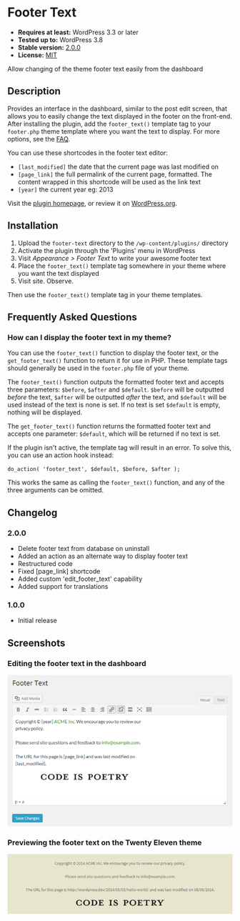 # Footer Text

* __Requires at least:__ WordPress 3.3 or later
* __Tested up to:__ WordPress 3.8
* __Stable version:__ [2.0.0](http://download.wordpress.org/plugin/footer-text.latest-stable.zip)
* __License:__ [MIT](license.txt)

Allow changing of the theme footer text easily from the dashboard

## Description

Provides an interface in the dashboard, similar to the post edit screen, that allows you to easily change the text displayed in the footer on the front-end. After installing the plugin, add the `footer_text()` template tag to your `footer.php` theme template where you want the text to display. For more options, see the [FAQ](#frequently-asked-questions).

You can use these shortcodes in the footer text editor:

* `[last_modified]` the date that the current page was last modified on
* `[page_link]` the full permalink of the current page, formatted. The content wrapped in this shortcode will be used as the link text
* `[year]` the current year eg: 2013

Visit the [plugin homepage](http://bungeshea.com/plugins/footer-text/), or review it on [WordPress.org](https://github.com/bungeshea/footer-text/).

## Installation

1. Upload the `footer-text` directory to the `/wp-content/plugins/` directory
1. Activate the plugin through the 'Plugins' menu in WordPress
1. Visit *Appearance > Footer Text* to write your awesome footer text
1. Place the `footer_text()` template tag somewhere in your theme where you want the text displayed
1. Visit site. Observe.

Then use the `footer_text()` template tag in your theme templates.

## Frequently Asked Questions

### How can I display the footer text in my theme?
You can use the `footer_text()` function to display the footer text, or the `get_footer_text()` function to return it for use in PHP. These template tags should generally be used in the `footer.php` file of your theme.

The `footer_text()` function outputs the formatted footer text and accepts three parameters: `$before`, `$after` and `$default`. `$before` will be outputted *before* the text, `$after` will be outputted *after* the text, and `$default` will be used instead of the text is none is set. If no text is set `$default` is empty, nothing will be displayed.

The `get_footer_text()` function returns the formatted footer text and accepts one parameter: `$default`, which will be returned if no text is set.

If the plugin isn't active, the template tag will result in an error. To solve this, you can use an action hook instead:

	do_action( 'footer_text', $default, $before, $after );

This works the same as calling the `footer_text()` function, and any of the three arguments can be omitted.

## Changelog


### 2.0.0
* Delete footer text from database on uninstall
* Added an action as an alternate way to display footer text
* Restructured code
* Fixed [page_link] shortcode
* Added custom 'edit_footer_text' capability
* Added support for translations

### 1.0.0
* Initial release

## Screenshots

### Editing the footer text in the dashboard
![Editing the footer text in the dashboard](screenshot-1.png "Editing the footer text in the dashboard")

### Previewing the footer text on the Twenty Eleven theme
![Previewing the footer text on the Twenty Eleven theme](screenshot-2.png "Previewing the footer text on the Twenty Eleven theme")
